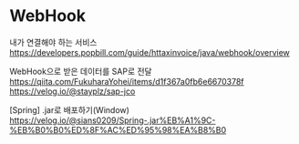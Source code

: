 # WebHook
내가 연결해야 하는 서비스
https://developers.popbill.com/guide/httaxinvoice/java/webhook/overview

WebHook으로 받은 데이터를 SAP로 전달
https://qiita.com/FukuharaYohei/items/d1f367a0fb6e6670378f
<br>https://velog.io/@stayplz/sap-jco

[Spring] .jar로 배포하기(Window)
https://velog.io/@sians0209/Spring-.jar%EB%A1%9C-%EB%B0%B0%ED%8F%AC%ED%95%98%EA%B8%B0
